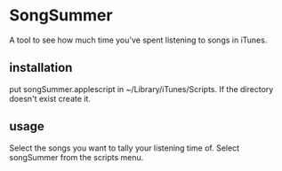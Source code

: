 SongSummer
==========

A tool to see how much time you've spent listening to songs in iTunes.

installation
------------

put songSummer.applescript in ~/Library/iTunes/Scripts. If the directory doesn't exist create it.

usage
-----
Select the songs you want to tally your listening time of. Select songSummer from the scripts menu.
